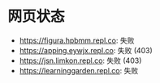 # 网页状态
- https://figura.hpbmm.repl.co: 失败
- https://apping.eywjx.repl.co: 失败 (403)
- https://jsn.limkon.repl.co: 失败 (403)
- https://learninggarden.repl.co: 失败
